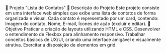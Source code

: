 📇 Projeto "Lista de Contatos"
📂 Descrição do Projeto
Este projeto consiste em uma interface web simples que exibe uma lista de contatos de forma organizada e visual. Cada contato é representado por um card, contendo:
Imagem do contato, Nome, E-mail, Ícones de ação (excluir e editar).
🎯 Objetivo
Praticar a criação de layouts utilizando HTML e CSS.
Desenvolver o entendimento de Flexbox para alinhamento responsivo.
Trabalhar conceitos básicos de UX/UI, criando uma interface amigável e visualmente atrativa.
Exercitar a disposição de elementos em grid.
